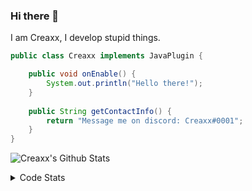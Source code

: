 ### Hi there 👋

I am Creaxx, I develop stupid things. 

```java
public class Creaxx implements JavaPlugin {

    public void onEnable() {
        System.out.println("Hello there!");
    }
    
    public String getContactInfo() {
        return "Message me on discord: Creaxx#0001";
    }
}
```

![Creaxx's Github Stats](https://github-readme-stats.vercel.app/api?username=CreaxxOG&show_icons=true&theme=dark&count_private=true)

<details>
  <summary>Code Stats</summary>

<!--START_SECTION:waka-->
![Code Time](http://img.shields.io/badge/Code%20Time-1%2C138%20hrs%2014%20mins-blue)

![Lines of code](https://img.shields.io/badge/From%20Hello%20World%20I%27ve%20Written-550.6%20thousand%20lines%20of%20code-blue)

**🐱 My GitHub Data** 

> 📦 66.3 kB Used in GitHub's Storage 
 > 
> 🏆 857 Contributions in the Year 2023
 > 
> 🚫 Not Opted to Hire
 > 
> 📜 4 Public Repositories 
 > 
> 🔑 2 Private Repositories 
 > 
**I'm an Early 🐤** 

```text
🌞 Morning                256 commits         ██░░░░░░░░░░░░░░░░░░░░░░░   07.14 % 
🌆 Daytime                1568 commits        ███████████░░░░░░░░░░░░░░   43.71 % 
🌃 Evening                1708 commits        ████████████░░░░░░░░░░░░░   47.62 % 
🌙 Night                  55 commits          ░░░░░░░░░░░░░░░░░░░░░░░░░   01.53 % 
```
📅 **I'm Most Productive on Saturday** 

```text
Monday                   419 commits         ███░░░░░░░░░░░░░░░░░░░░░░   11.68 % 
Tuesday                  467 commits         ███░░░░░░░░░░░░░░░░░░░░░░   13.02 % 
Wednesday                497 commits         ███░░░░░░░░░░░░░░░░░░░░░░   13.86 % 
Thursday                 584 commits         ████░░░░░░░░░░░░░░░░░░░░░   16.28 % 
Friday                   340 commits         ██░░░░░░░░░░░░░░░░░░░░░░░   09.48 % 
Saturday                 656 commits         █████░░░░░░░░░░░░░░░░░░░░   18.29 % 
Sunday                   624 commits         ████░░░░░░░░░░░░░░░░░░░░░   17.40 % 
```


📊 **This Week I Spent My Time On** 

```text
💬 Programming Languages: 
Java                     3 hrs 30 mins       ███████████████████████░░   93.88 % 
XML                      7 mins              █░░░░░░░░░░░░░░░░░░░░░░░░   03.28 % 
YAML                     3 mins              ░░░░░░░░░░░░░░░░░░░░░░░░░   01.56 % 
Kotlin                   2 mins              ░░░░░░░░░░░░░░░░░░░░░░░░░   01.13 % 
GitIgnore file           0 secs              ░░░░░░░░░░░░░░░░░░░░░░░░░   00.14 % 

🔥 Editors: 
IntelliJ                 3 hrs 43 mins       █████████████████████████   100.00 % 
```

**I Mostly Code in Java** 

```text
Java                     50 repos            ████████████████████░░░░░   81.97 % 
Kotlin                   8 repos             ███░░░░░░░░░░░░░░░░░░░░░░   13.11 % 
TypeScript               2 repos             █░░░░░░░░░░░░░░░░░░░░░░░░   03.28 % 
EJS                      1 repo              ░░░░░░░░░░░░░░░░░░░░░░░░░   01.64 % 
```




 Last Updated on 18/03/2023 01:36:20 UTC
<!--END_SECTION:waka-->
</details>
